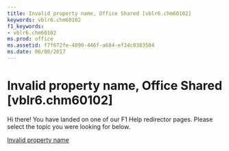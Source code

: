 ```yaml
---
title: Invalid property name, Office Shared [vblr6.chm60102]
keywords: vblr6.chm60102
f1_keywords:
- vblr6.chm60102
ms.prod: office
ms.assetid: f7f672fe-4890-446f-a684-ef34c0383504
ms.date: 06/08/2017
---
```



# Invalid property name, Office Shared [vblr6.chm60102]

Hi there! You have landed on one of our F1 Help redirector pages. Please select the topic you were looking for below.

[Invalid property name](http://msdn.microsoft.com/library/622da783-8edb-f9c6-307a-4e208e6fa5eb%28Office.15%29.aspx)

